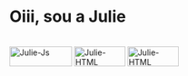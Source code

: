 # Oiii, sou a Julie 

<div style="display: inline_block"><br>
  <img align="center" alt="Julie-Js" height="35" width="110" src="https://img.shields.io/badge/JavaScript-F7DF1E?style=for-the-badge&logo=javascript&logoColor=black">
  <img align="center" alt="Julie-HTML" height="35" width="90" src="https://img.shields.io/badge/HTML5-E34F26?style=for-the-badge&logo=html5&logoColor=white">
  <img align="center" alt="Julie-HTML" height="35" width="90" src="https://img.shields.io/badge/MySQL-00000F?style=for-the-badge&logo=mysql&logoColor=white">
 
  
  
</div>



